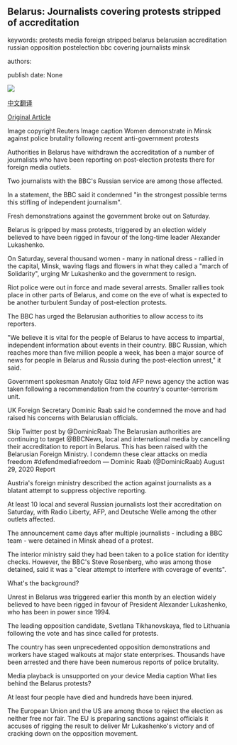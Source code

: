 ## Belarus: Journalists covering protests stripped of accreditation

keywords: protests media foreign stripped belarus belarusian accreditation russian opposition postelection bbc covering journalists minsk

authors: 

publish date: None

![](https://ichef.bbci.co.uk/news/1024/branded_news/A31D/production/_114175714_hi063086562.jpg)

[中文翻译](Belarus%3A%20Journalists%20covering%20protests%20stripped%20of%20accreditation_zh.md)

[Original Article](https://www.bbc.com/news/world-europe-53924922)

Image copyright Reuters Image caption Women demonstrate in Minsk against police brutality following recent anti-government protests

Authorities in Belarus have withdrawn the accreditation of a number of journalists who have been reporting on post-election protests there for foreign media outlets.

Two journalists with the BBC's Russian service are among those affected.

In a statement, the BBC said it condemned "in the strongest possible terms this stifling of independent journalism".

Fresh demonstrations against the government broke out on Saturday.

Belarus is gripped by mass protests, triggered by an election widely believed to have been rigged in favour of the long-time leader Alexander Lukashenko.

On Saturday, several thousand women - many in national dress - rallied in the capital, Minsk, waving flags and flowers in what they called a "march of Solidarity", urging Mr Lukashenko and the government to resign.

Riot police were out in force and made several arrests. Smaller rallies took place in other parts of Belarus, and come on the eve of what is expected to be another turbulent Sunday of post-election protests.

The BBC has urged the Belarusian authorities to allow access to its reporters.

"We believe it is vital for the people of Belarus to have access to impartial, independent information about events in their country. BBC Russian, which reaches more than five million people a week, has been a major source of news for people in Belarus and Russia during the post-election unrest," it said.

Government spokesman Anatoly Glaz told AFP news agency the action was taken following a recommendation from the country's counter-terrorism unit.

UK Foreign Secretary Dominic Raab said he condemned the move and had raised his concerns with Belarusian officials.

Skip Twitter post by @DominicRaab The Belarusian authorities are continuing to target @BBCNews, local and international media by cancelling their accreditation to report in Belarus. This has been raised with the Belarusian Foreign Ministry. I condemn these clear attacks on media freedom \#defendmediafreedom — Dominic Raab (@DominicRaab) August 29, 2020 Report

Austria's foreign ministry described the action against journalists as a blatant attempt to suppress objective reporting.

At least 10 local and several Russian journalists lost their accreditation on Saturday, with Radio Liberty, AFP, and Deutsche Welle among the other outlets affected.

The announcement came days after multiple journalists - including a BBC team - were detained in Minsk ahead of a protest.

The interior ministry said they had been taken to a police station for identity checks. However, the BBC's Steve Rosenberg, who was among those detained, said it was a "clear attempt to interfere with coverage of events".

What's the background?

Unrest in Belarus was triggered earlier this month by an election widely believed to have been rigged in favour of President Alexander Lukashenko, who has been in power since 1994.

The leading opposition candidate, Svetlana Tikhanovskaya, fled to Lithuania following the vote and has since called for protests.

The country has seen unprecedented opposition demonstrations and workers have staged walkouts at major state enterprises. Thousands have been arrested and there have been numerous reports of police brutality.

Media playback is unsupported on your device Media caption What lies behind the Belarus protests?

At least four people have died and hundreds have been injured.

The European Union and the US are among those to reject the election as neither free nor fair. The EU is preparing sanctions against officials it accuses of rigging the result to deliver Mr Lukashenko's victory and of cracking down on the opposition movement.
